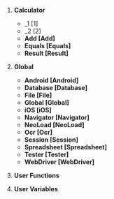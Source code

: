 1. **Calculator** 
   - \_1 [1]
   - \_2 [2]
   - **Add [Add]**
   - **Equals [Equals]**
   - **Result [Result]**

2. **Global**
   - **Android [Android]**
   - **Database [Database]**
   - **File [File]**
   - **Global [Global]**
   - **iOS [iOS]**
   - **Navigator [Navigator]**
   - **NeoLoad [NeoLoad]**
   - **Ocr [Ocr]**
   - **Session [Session]**
   - **Spreadsheet [Spreadsheet]**
   - **Tester [Tester]**
   - **WebDriver [WebDriver]**

3. **User Functions**

4. **User Variables**